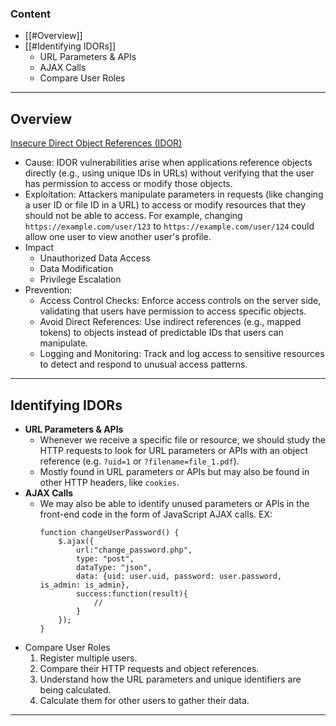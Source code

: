 ### Content
* [[#Overview]]
* [[#Identifying IDORs]]
	* URL Parameters & APIs
	* AJAX Calls
	* Compare User Roles
---
## Overview
[Insecure Direct Object References (IDOR)](https://owasp.org/www-project-web-security-testing-guide/latest/4-Web_Application_Security_Testing/05-Authorization_Testing/04-Testing_for_Insecure_Direct_Object_References)
- Cause: IDOR vulnerabilities arise when applications reference objects directly (e.g., using unique IDs in URLs) without verifying that the user has permission to access or modify those objects.
- Exploitation: Attackers manipulate parameters in requests (like changing a user ID or file ID in a URL) to access or modify resources that they should not be able to access. For example, changing `https://example.com/user/123` to `https://example.com/user/124` could allow one user to view another user's profile.
- Impact
    - Unauthorized Data Access
    - Data Modification
    - Privilege Escalation
- Prevention:
    - Access Control Checks: Enforce access controls on the server side, validating that users have permission to access specific objects.
    - Avoid Direct References: Use indirect references (e.g., mapped tokens) to objects instead of predictable IDs that users can manipulate.
    - Logging and Monitoring: Track and log access to sensitive resources to detect and respond to unusual access patterns.
---
## Identifying IDORs
- **URL Parameters & APIs**
	- Whenever we receive a specific file or resource, we should study the HTTP requests to look for URL parameters or APIs with an object reference (e.g. `?uid=1` or `?filename=file_1.pdf`).
	- Mostly found in URL parameters or APIs but may also be found in other HTTP headers, like `cookies`.
- **AJAX Calls**
	- We may also be able to identify unused parameters or APIs in the front-end code in the form of JavaScript AJAX calls. EX:
		``` JS
		function changeUserPassword() {
		    $.ajax({
		        url:"change_password.php",
		        type: "post",
		        dataType: "json",
		        data: {uid: user.uid, password: user.password, is_admin: is_admin},
		        success:function(result){
		            //
		        }
		    });
		}
		```
* Compare User Roles 
	1. Register multiple users.
	2. Compare their HTTP requests and object references.
	3. Understand how the URL parameters and unique identifiers are being calculated.
	4. Calculate them for other users to gather their data.
---

